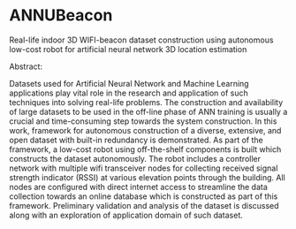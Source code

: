 # ANNUBeacon
Real-life indoor 3D WIFI-beacon dataset construction using autonomous low-cost robot for artificial neural network 3D location estimation

Abstract: 

Datasets used for Artificial Neural Network and Machine Learning applications play vital role in the research and application of such techniques into solving real-life problems. The construction and availability of large datasets to be used in the off-line phase of ANN training is usually a crucial and time-consuming step towards the system construction. In this work, framework for autonomous construction of a diverse, extensive, and open dataset with built-in redundancy is demonstrated. As part of the framework, a low-cost robot using off-the-shelf components is built which constructs the dataset autonomously. The robot includes a controller network with multiple wifi transceiver nodes for collecting received signal strength indicator (RSSI) at various elevation points through the building. All nodes are configured with direct internet access to streamline the data collection towards an online database which is constructed as part of this framework. Preliminary validation and analysis of the dataset is discussed along with an exploration of application domain of such dataset. 
